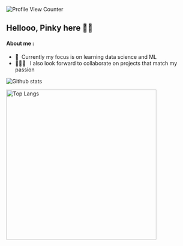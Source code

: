 ![Profile View Counter](https://komarev.com/ghpvc/?username=ppkgtmm&style=flat)
## Hellooo, Pinky here 👋🏻

#### About me :
- :seedling: &nbsp;Currently my focus is on learning data science and ML <br />
- 👩🏻‍💻 &nbsp;&nbsp;I also look forward to collaborate on projects that match my passion <br />

<!-- #### Connect with me : -->

![Github stats](https://github-readme-stats.vercel.app/api?username=ppkgtmm&show_icons=true&theme=github_dark)

<img width="400" src="https://github-readme-stats.vercel.app/api/top-langs/?username=ppkgtmm&theme=github_dark&layout=compact" alt="Top Langs"/>
